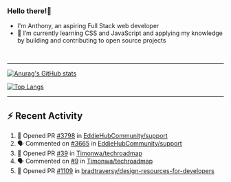 ### Hello there!👋
- I'm Anthony, an aspiring Full Stack web developer
- 🌱 I’m currently learning CSS and JavaScript and applying my knowledge by building and contributing to open source projects

<br>

---

 [![Anurag's GitHub stats](https://github-readme-stats.vercel.app/api?username=anthonychinwe&count_private=true&show_icons=true&theme=github_dark)](https://github.com/anuraghazra/github-readme-stats)
 
 [![Top Langs](https://github-readme-stats.vercel.app/api/top-langs/?username=anthonychinwe&count_private=true&show_icons=true&theme=github_dark&langs_count=8&layout=compact)](https://github.com/anuraghazra/github-readme-stats)
 
 ---
 
 ## :zap: Recent Activity
<!--START_SECTION:activity-->
1. 💪 Opened PR [#3798](https://github.com/EddieHubCommunity/support/pull/3798) in [EddieHubCommunity/support](https://github.com/EddieHubCommunity/support)
2. 🗣 Commented on [#3665](https://github.com/EddieHubCommunity/support/issues/3665) in [EddieHubCommunity/support](https://github.com/EddieHubCommunity/support)
3. 💪 Opened PR [#39](https://github.com/Timonwa/techroadmap/pull/39) in [Timonwa/techroadmap](https://github.com/Timonwa/techroadmap)
4. 🗣 Commented on [#9](https://github.com/Timonwa/techroadmap/issues/9) in [Timonwa/techroadmap](https://github.com/Timonwa/techroadmap)
5. 💪 Opened PR [#1109](https://github.com/bradtraversy/design-resources-for-developers/pull/1109) in [bradtraversy/design-resources-for-developers](https://github.com/bradtraversy/design-resources-for-developers)
<!--END_SECTION:activity-->

<!--
**anthonychinwe/anthonychinwe** is a ✨ _special_ ✨ repository because its `README.md` (this file) appears on your GitHub profile.

Here are some ideas to get you started:

- 🔭 I’m currently working on ...
- 🌱 I’m currently learning ...
- 👯 I’m looking to collaborate on ...
- 🤔 I’m looking for help with ...
- 💬 Ask me about ...
- 📫 How to reach me: ...
- 😄 Pronouns: ...
- ⚡ Fun fact: ...
-->
